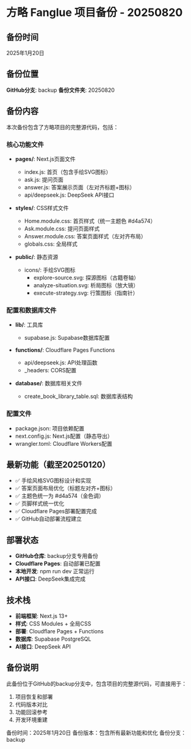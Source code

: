 # 方略 Fanglue 项目备份 - 20250820

## 备份时间
2025年1月20日

## 备份位置
**GitHub分支**: backup
**备份文件夹**: 20250820

## 备份内容
本次备份包含了方略项目的完整源代码，包括：

### 核心功能文件
- **pages/**: Next.js页面文件
  - index.js: 首页（包含手绘SVG图标）
  - ask.js: 提问页面
  - answer.js: 答案展示页面（左对齐标题+图标）
  - api/deepseek.js: DeepSeek API接口

- **styles/**: CSS样式文件
  - Home.module.css: 首页样式（统一主题色 #d4a574）
  - Ask.module.css: 提问页面样式
  - Answer.module.css: 答案页面样式（左对齐布局）
  - globals.css: 全局样式

- **public/**: 静态资源
  - icons/: 手绘SVG图标
    - explore-source.svg: 探源图标（古籍卷轴）
    - analyze-situation.svg: 析局图标（放大镜）
    - execute-strategy.svg: 行策图标（指南针）

### 配置和数据库文件
- **lib/**: 工具库
  - supabase.js: Supabase数据库配置

- **functions/**: Cloudflare Pages Functions
  - api/deepseek.js: API处理函数
  - _headers: CORS配置

- **database/**: 数据库相关文件
  - create_book_library_table.sql: 数据库表结构

### 配置文件
- package.json: 项目依赖配置
- next.config.js: Next.js配置（静态导出）
- wrangler.toml: Cloudflare Workers配置

## 最新功能（截至20250120）
- ✅ 手绘风格SVG图标设计和实现
- ✅ 答案页面布局优化（标题左对齐+图标）
- ✅ 主题色统一为 #d4a574（金色调）
- ✅ 页脚样式统一优化
- ✅ Cloudflare Pages部署配置完成
- ✅ GitHub自动部署流程建立

## 部署状态
- **GitHub仓库**: backup分支专用备份
- **Cloudflare Pages**: 自动部署已配置
- **本地开发**: npm run dev 正常运行
- **API接口**: DeepSeek集成完成

## 技术栈
- **前端框架**: Next.js 13+
- **样式**: CSS Modules + 全局CSS
- **部署**: Cloudflare Pages + Functions
- **数据库**: Supabase PostgreSQL
- **AI接口**: DeepSeek API

## 备份说明
此备份位于GitHub的backup分支中，包含项目的完整源代码，可直接用于：
1. 项目恢复和部署
2. 代码版本对比
3. 功能回滚参考
4. 开发环境重建

备份时间：2025年1月20日
备份版本：包含所有最新功能和优化
备份分支：backup